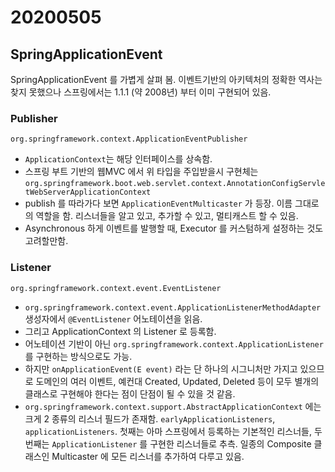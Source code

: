 # 20200505
## SpringApplicationEvent

SpringApplicationEvent 를 가볍게 살펴 봄.
이벤트기반의 아키텍처의 정확한 역사는 찾지 못했으나 스프링에서는 1.1.1 (약 2008년) 부터 이미 구현되어 있음.


### Publisher
`org.springframework.context.ApplicationEventPublisher`
- `ApplicationContext`는 해당 인터페이스를 상속함.
- 스프링 부트 기반의 웹MVC 에서 위 타입을 주입받을시 구현체는 `org.springframework.boot.web.servlet.context.AnnotationConfigServletWebServerApplicationContext`
- publish 를 따라가다 보면 `ApplicationEventMulticaster` 가 등장. 이름 그대로의 역할을 함. 리스너들을 알고 있고, 추가할 수 있고, 멀티캐스트 할 수 있음.
- Asynchronous 하게 이벤트를 발행할 때, Executor 를 커스텀하게 설정하는 것도 고려할만함.


### Listener
`org.springframework.context.event.EventListener`
- `org.springframework.context.event.ApplicationListenerMethodAdapter` 생성자에서 `@EventListener` 어노테이션을 읽음.
- 그리고 ApplicationContext 의 Listener 로 등록함.
- 어노테이션 기반이 아닌 `org.springframework.context.ApplicationListener` 를 구현하는 방식으로도 가능.
- 하지만 `onApplicationEvent(E event)` 라는 단 하나의 시그니처만 가지고 있으므로 도메인의 여러 이벤트, 예컨대 Created, Updated, Deleted 등이 모두 별개의 클래스로 구현해야 한다는 점이 단점이 될 수 있을 것 같음.
- `org.springframework.context.support.AbstractApplicationContext` 에는 크게 2 종류의 리스너 필드가 존재함. `earlyApplicationListeners`, `applicationListeners`. 첫째는 아마 스프링에서 등록하는 기본적인 리스너들, 두번째는 `ApplicationListener` 를 구현한 리스너들로 추측. 일종의 Composite 클래스인 Multicaster 에 모든 리스너를 추가하여 다루고 있음.
